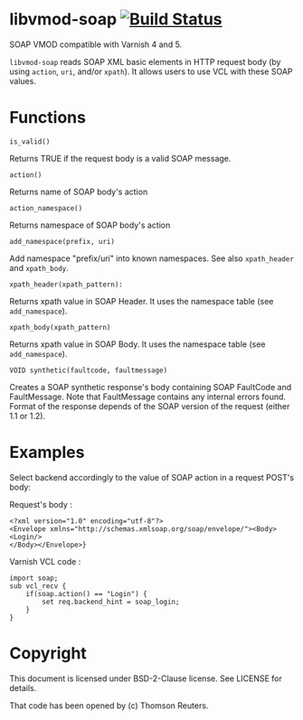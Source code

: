 libvmod-soap [![Build Status](https://travis-ci.org/thomsonreuters/libvmod-soap.svg?branch=master)](https://travis-ci.org/thomsonreuters/libvmod-soap)
=============


SOAP VMOD compatible with Varnish 4 and 5.

``libvmod-soap`` reads SOAP XML basic elements in HTTP request body (by using ``action``, ``uri``, and/or  ``xpath``). It allows users to use VCL with these SOAP values.

Functions
=============

```
is_valid()
```
Returns TRUE if the request body is a valid SOAP message.

```
action()
```
Returns name of SOAP body's action

```
action_namespace()
```
Returns namespace of SOAP body's action

```
add_namespace(prefix, uri)
```
Add namespace "prefix/uri" into known namespaces.
See also `xpath_header` and `xpath_body`.

```
xpath_header(xpath_pattern):
```
Returns xpath value in SOAP Header.
It uses the namespace table (see `add_namespace`).

```
xpath_body(xpath_pattern)
```
Returns xpath value in SOAP Body.
It uses the namespace table (see `add_namespace`).


```
VOID synthetic(faultcode, faultmessage)
```
Creates a SOAP synthetic response's body containing SOAP FaultCode and 
FaultMessage. Note that FaultMessage contains any internal errors found.
Format of the response depends of the SOAP version of the request (either 1.1 or 1.2).

Examples
=============

Select backend accordingly to the value of SOAP action in a request POST's body:

Request's body :
```
<?xml version="1.0" encoding="utf-8"?>
<Envelope xmlns="http://schemas.xmlsoap.org/soap/envelope/"><Body>
<Login/>
</Body></Envelope>}
```
Varnish VCL code :
```
import soap;
sub vcl_recv {
    if(soap.action() == "Login") {
        set req.backend_hint = soap_login;
    }
}
```

Copyright
=============
This document is licensed under BSD-2-Clause license. See LICENSE for details.

That code has been opened by (c) Thomson Reuters.
